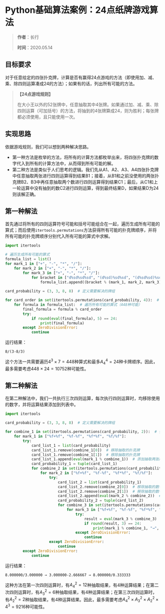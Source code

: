 # Python基础算法案例：24点纸牌游戏算法

> **作者**：长行
>
> **时间**：2020.05.14

## 目标要求
对于任意给定的四张扑克牌，计算是否有赢得24点游戏的方法（即使用加、减、乘、除四则运算凑成24的方法）；如果有的话，列出所有可能的方法。

> **【24点游戏规则】**
>
> 在大小王以外的52张牌中，任意抽取其中4张牌。如果通过加、减、乘、除四则运算（可加括号）的方法，将抽到的4张牌算成24，则为胜利；每张牌都必须使用，且只能使用一次。

## 实现思路

依据游戏规则，我们可以想到两种解决思路。

* 第一种方法是枚举的方法，将所有的计算方法都枚举出来，将四张扑克牌的数字代入到所有的计算方法中，从而得到所有可能的解。
* 第二种方法是类似于人们思考的逻辑。我们先从A1、A2、A3、A4四张扑克牌中任意抽取两张进行四则运算得到结果B1；接着，从B1和之前没使用的两张扑克牌B2、B3中再任意抽取两个数进行四则运算得到结果C1；最后，从C1和上一轮运算中没有抽到的数C2进行四则运算，得到最终结果D，如果结果D为24则该解正确。

## 第一种解法

首先通过将所有的四则运算符号可能和括号可能组合在一起，遍历生成所有可能的算式；而后使用```itertools.permutations```方法获得所有可能的扑克牌顺序，并将所有可能的扑克牌顺序分别代入所有可能的算式中求解。

```python
import itertools

# 遍历生成所有可能的算式
formula_list = list()
for mark_1 in ["+", "-", "*", "/"]:
    for mark_2 in ["+", "-", "*", "/"]:
        for mark_3 in ["+", "-", "*", "/"]:
            for bracket in ["d%sd%sd%sd", "(d%sd)%sd%sd", "(d%sd%sd)%sd", "d%s(d%sd)%sd", "d%s(d%sd%sd)", "(d%sd)%s(d%sd)", "d%sd%s(d%sd)"]:
                formula_list.append((bracket % (mark_1, mark_2, mark_3)).replace("d", "%d"))
                
card_probability = (3, 3, 8, 8)  # 定义需要解决的牌组

for card_order in set(itertools.permutations(card_probability, 4)):  # 遍历所有可能的扑克牌顺序（最多24种可能）
    for formula in formula_list:  # 遍历所有可能的算式（448种可能）
        final_formula = formula % card_order
        try:
            if round(eval(final_formula), 5) == 24:
                print(final_formula)
        except ZeroDivisionError:
            continue
```

运行结果：

```
8/(3-8/3)
```

这个方法一共需要遍历$4^3\times{7}=448$种算式和最多$A^4_4=24$种卡牌顺序。因此，最多需要考虑$448\times{24}=10752$种可能性。

## 第二种解法

在第二种解法中，我们一共执行三次四则运算，每次执行四则运算时，均移除使用的数字，并将运算结果添加到列表中。

```python
import itertools

card_probability = (3, 3, 8, 8)  # 定义需要解决的牌组

for combine_1 in set(itertools.permutations(card_probability, 2)):  # 任意抽取两个数（有前后顺序的）
    for mark_1 in ["%f+%f", "%f-%f", "%f*%f", "%f/%f"]:
        try:
            card_list_1 = list(card_probability)
            card_list_1.remove(combine_1[0])  # 移除抽取的扑克牌
            card_list_1.remove(combine_1[1])  # 移除抽取的扑克牌
            card_list_1.append(eval(mark_1 % combine_1))  # 添加抽取两张牌的计算结果
            card_probability_1 = tuple(card_list_1)
            for combine_2 in set(itertools.permutations(card_probability_1, 2)):  # 抽取任意两个数（有前后顺序的）
                for mark_2 in ["%f+%f", "%f-%f", "%f*%f", "%f/%f"]:
                    try:
                        card_list_2 = list(card_probability_1)
                        card_list_2.remove(combine_2[0])  # 移除抽取的数字
                        card_list_2.remove(combine_2[1])  # 移除抽取的数字
                        card_list_2.append(eval(mark_2 % combine_2))  # 添加抽取数字的计算结果
                        card_probability_2 = tuple(card_list_2)
                        for combine_3 in set(itertools.permutations(card_probability_2, 2)):  # 抽取任意两个数（有前后顺序的）
                            for mark_3 in ["%f+%f", "%f-%f", "%f*%f", "%f/%f"]:
                                try:
                                    result = eval(mark_3 % combine_3)  # 计算最终结果
                                    if round(result, 3) == 24:
                                        print(mark_1 % combine_1, "→", mark_2 % combine_2, "→", mark_3 % combine_3)
                                except ZeroDivisionError:
                                    continue
                    except ZeroDivisionError:
                        continue
        except ZeroDivisionError:
            continue
```

运行结果：

```
8.000000/3.000000 → 3.000000-2.666667 → 8.000000/0.333333
```

这种方法在第一次四则运算时，有$A^2_4=12$种抽取结果，有4种运算结果；在第二次四则运算时，有$A^2_3=6$种抽取结果，有4种运算结果；在第三次四则运算时，有$A^2_2=2$种抽取结果，有4种运算结果。因此，最多需要考虑${A^2_4}\times{A^2_3}\times{A^2_2}\times{4^3}=9216$种可能性。



